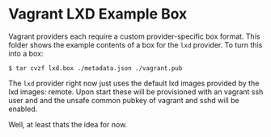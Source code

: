 # Vagrant LXD Example Box

Vagrant providers each require a custom provider-specific box format.
This folder shows the example contents of a box for the `lxd` provider.
To turn this into a box:

```
$ tar cvzf lxd.box ./metadata.json ./vagrant.pub
```

The `lxd` provider right now just uses the default lxd images provided
by the lxd images: remote. Upon start these will be provisioned with an
vagrant ssh user and and the unsafe common pubkey of vagrant and
sshd will be enabled.

Well, at least thats the idea for now.

